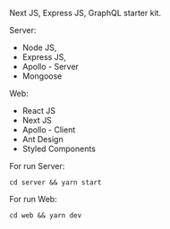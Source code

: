 Next JS, Express JS, GraphQL starter kit.

Server:
  - Node JS,
  - Express JS,
  - Apollo - Server
  - Mongoose
  
Web:
  - React JS
  - Next JS
  - Apollo - Client
  - Ant Design
  - Styled Components
  
For run Server:

```cd server && yarn start```

For run Web:

```cd web && yarn dev```
